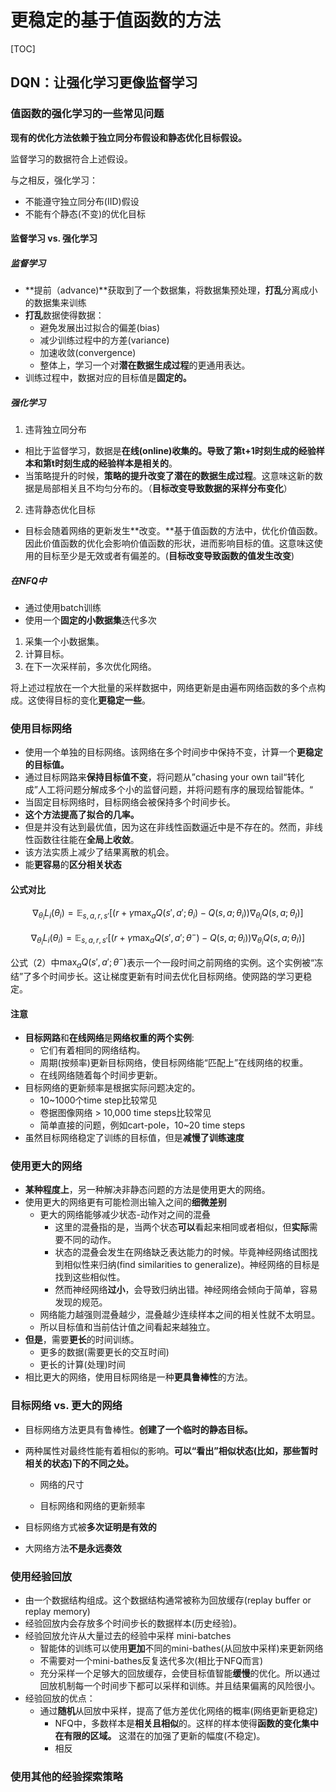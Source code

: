 #  更稳定的基于值函数的方法

[TOC]

## DQN：让强化学习更像监督学习

### 值函数的强化学习的一些常见问题

**现有的优化方法依赖于独立同分布假设和静态优化目标假设。**

监督学习的数据符合上述假设。

与之相反，强化学习：

- 不能遵守独立同分布(IID)假设
- 不能有个静态(不变)的优化目标

#### 监督学习 vs. 强化学习

##### 监督学习

- **提前（advance)**获取到了一个数据集，将数据集预处理，**打乱**分离成小的数据集来训练
- **打乱**数据使得数据：
  - 避免发展出过拟合的偏差(bias)
  - 减少训练过程中的方差(variance)
  - 加速收敛(convergence)
  - 整体上，学习一个对**潜在数据生成过程**的更通用表达。
- 训练过程中，数据对应的目标值是**固定的。**

##### 强化学习

1. 违背独立同分布

- 相比于监督学习，数据是**在线(online)**收集的。导致了第t+1时刻生成的经验样本和第t时刻生成的经验样本是**相关的**。
- 当策略提升的时候，**策略的提升改变了潜在的数据生成过程**。这意味这新的数据是局部相关且不均匀分布的。（**目标改变导致数据的采样分布变化**）

2. 违背静态优化目标

- 目标会随着网络的更新发生**改变。**基于值函数的方法中，优化价值函数。因此价值函数的优化会影响价值函数的形状，进而影响目标的值。这意味这使用的目标至少是无效或者有偏差的。(**目标改变导致函数的值发生改变**)

##### 在NFQ中

- 通过使用batch训练
- 使用一个**固定的小数据集**迭代多次

1. 采集一个小数据集。
2. 计算目标。
3. 在下一次采样前，多次优化网络。

将上述过程放在一个大批量的采样数据中，网络更新是由遍布网络函数的多个点构成。这使得目标的变化**更稳定一些**。

### 使用目标网络

- 使用一个单独的目标网络。该网络在多个时间步中保持不变，计算一个**更稳定的目标值。**
- 通过目标网路来**保持目标值不变**，将问题从”chasing your own tail“转化成”人工将问题分解成多个小的监督问题，并将问题有序的展现给智能体。“
- 当固定目标网络时，目标网络会被保持多个时间步长。
- **这个方法提高了拟合的几率。**
- 但是并没有达到最优值，因为这在非线性函数逼近中是不存在的。然而，非线性函数往往能在**全局上收敛**。
- 该方法实质上减少了结果离散的机会。
- 能**更容易**的**区分相关状态**

#### 公式对比

$$
\nabla_{\theta_i}L_i(\theta_i) = \mathbb{E}_{s,a,r,s'}[(r+\gamma \max_{a}Q(s',a';\theta_i)-Q(s,a;\theta_i)) \nabla_{\theta_i}Q(s,a;\theta_I)]
$$

$$
\nabla_{\theta_i}L_i(\theta_i) = \mathbb{E}_{s,a,r,s'}[(r+\gamma \max_{a}Q(s',a';\theta^{-})-Q(s,a;\theta_i)) \nabla_{\theta_i}Q(s,a;\theta_I)]
$$

公式（2）中$\max_{a}Q(s',a';\theta^{-})$表示一个一段时间之前网络的实例。这个实例被“冻结”了多个时间步长。这让梯度更新有时间去优化目标网络。使网路的学习更稳定。

#### 注意

- **目标网路**和**在线网络**是**网络权重的两个实例**:
  - 它们有着相同的网络结构。
  - 周期(按频率)更新目标网络，使目标网络能“匹配上”在线网络的权重。
  - 在线网络随着每个时间步更新。
- 目标网络的更新频率是根据实际问题决定的。
  - 10~1000个time step比较常见
  - 卷据图像网络 > 10,000 time steps比较常见
  - 简单直接的问题，例如cart-pole，10~20 time steps
- 虽然目标网络稳定了训练的目标值，但是**减慢了训练速度**

### 使用更大的网络

- **某种程度上**，另一种解决非静态问题的方法是使用更大的网络。
- 使用更大的网络更有可能检测出输入之间的**细微差别**
  - 更大的网络能够减少状态-动作对之间的混叠
    - 这里的混叠指的是，当两个状态**可以**看起来相同或者相似，但**实际**需要不同的动作。
    - 状态的混叠会发生在网络缺乏表达能力的时候。毕竟神经网络试图找到相似性来归纳(find similarities to generalize)。神经网络的目标是找到这些相似性。
    - 然而神经网络**过小**，会导致归纳出错。神经网络会倾向于简单，容易发现的规范。
  - 网络能力越强则混叠越少，混叠越少连续样本之间的相关性就不太明显。
  - 所以目标值和当前估计值之间看起来越独立。
- **但是**，需要**更长**的时间训练。
  - 更多的数据(需要更长的交互时间)
  - 更长的计算(处理)时间
- 相比更大的网络，使用目标网络是一种**更具鲁棒性**的方法。

### 目标网络 vs. 更大的网络

- 目标网络方法更具有鲁棒性。**创建了一个临时的静态目标。**

- 两种属性对最终性能有着相似的影响。**可以“看出”相似状态(比如，那些暂时相关的状态)下的不同之处。**

  - 网络的尺寸																											

  - 目标网络和网络的更新频率

- 目标网络方式被**多次证明是有效的**

- 大网络方法**不是永远奏效**

### 使用经验回放

- 由一个数据结构组成。这个数据结构通常被称为回放缓存(replay buffer or replay memory)
- 经验回放内会存放多个时间步长的数据样本(历史经验)。
- 经验回放允许从大量过去的经验中采样 mini-batches
  - 智能体的训练可以使用**更加**不同的mini-bathes(从回放中采样)来更新网络
  - 不需要对一个mini-bathes反复迭代多次(相比于NFQ而言)
  - 充分采样一个足够大的回放缓存，会使目标值智能**缓慢**的优化。所以通过回放机制每一个时间步下都可以采样和训练。并且结果偏离的风险很小。
- 经验回放的优点：
  - 通过**随机**从回放中采样，提高了低方差优化网络的概率(网络更新更稳定)
    - NFQ中，多数样本是**相关且相似**的。这样的样本使得**函数的变化集中在有限的区域。** 这潜在的加强了更新的幅度(不稳定)。
    - 相反

### 使用其他的经验探索策略